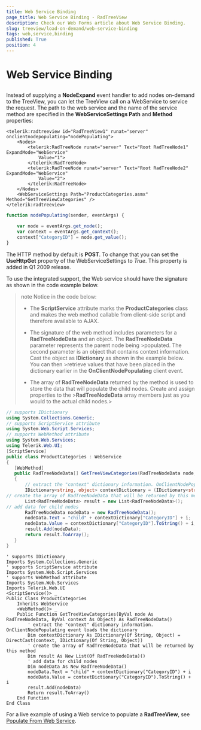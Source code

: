 ```yaml
---
title: Web Service Binding
page_title: Web Service Binding - RadTreeView
description: Check our Web Forms article about Web Service Binding.
slug: treeview/load-on-demand/web-service-binding
tags: web,service,binding
published: True
position: 4
---
```


# Web Service Binding



## 

Instead of supplying a **NodeExpand** event handler to add nodes on-demand to the TreeView, you can let the TreeView call on a WebService to service the request. The path to the web service and the name of the service method are specified in the **WebServiceSettings Path** and **Method** properties:

````ASPNET
<telerik:radtreeview id="RadTreeView1" runat="server" onclientnodepopulating="nodePopulating">
    <Nodes>
        <telerik:RadTreeNode runat="server" Text="Root RadTreeNode1" ExpandMode="WebService"
            Value="1">
        </telerik:RadTreeNode>
        <telerik:RadTreeNode runat="server" Text="Root RadTreeNode2" ExpandMode="WebService"
            Value="2">
        </telerik:RadTreeNode>
    </Nodes>
    <WebServiceSettings Path="ProductCategories.asmx" Method="GetTreeViewCategories" />
</telerik:radtreeview>
````
````JavaScript
function nodePopulating(sender, eventArgs) {

    var node = eventArgs.get_node();
    var context = eventArgs.get_context();
    context["CategoryID"] = node.get_value();
}
````


The HTTP method by default is **POST**. To change that you can set the **UseHttpGet** property of the WebServiceSettings to *True*. This property is added in Q1 2009 release.

To use the integrated support, the Web service should have the signature as shown in the code example below.

>note Notice in the code below:
>
>* The **ScriptService** attribute marks the **ProductCategories** class and makes the web method callable from client-side script and therefore available to AJAX.
>
>* The signature of the web method includes parameters for a **RadTreeNodeData** and an object. The **RadTreeNodeData** parameter represents the parent node being >populated. The second parameter is an object that contains context information. Cast the object as **IDictionary** as shown in the example below. You can then >retrieve values that have been placed in the dictionary earlier in the **OnClientNodePopulating** client event.
>
>* The array of **RadTreeNodeData** returned by the method is used to store the data that will populate the child nodes. Create and assign properties to the >**RadTreeNodeData** array members just as you would to the actual child nodes.>




````C#
// supports IDictionary
using System.Collections.Generic;
// supports ScriptService attribute
using System.Web.Script.Services;
// supports WebMethod attribute
using System.Web.Services;
using Telerik.Web.UI;
[ScriptService]
public class ProductCategories : WebService
{
   [WebMethod]
   public RadTreeNodeData[] GetTreeViewCategories(RadTreeNodeData node, object context)
   {
       // extract the "context" dictionary information. OnClientNodePopulating event loads the dictionary
       IDictionary<string, object> contextDictionary = (IDictionary<string, object>)context;
// create the array of RadTreeNodeData that will be returned by this method
       List<RadTreeNodeData> result = new List<RadTreeNodeData>();
// add data for child nodes
       RadTreeNodeData nodeData = new RadTreeNodeData();
       nodeData.Text = "child" + contextDictionary["CategoryID"] + i;
       nodeData.Value = contextDictionary["CategoryID"].ToString() + i;
       result.Add(nodeData);
       return result.ToArray();
   }
} 
````
````VB.NET
' supports IDictionary
Imports System.Collections.Generic
' supports ScriptService attribute
Imports System.Web.Script.Services
' supports WebMethod attribute
Imports System.Web.Services
Imports Telerik.Web.UI
<ScriptService()> _
Public Class ProductCategories
    Inherits WebService
    <WebMethod()> _
    Public Function GetTreeViewCategories(ByVal node As RadTreeNodeData, ByVal context As Object) As RadTreeNodeData()
        ' extract the "context" dictionary information. OnClientNodePopulating event loads the dictionary
        Dim contextDictionary As IDictionary(Of String, Object) = DirectCast(context, IDictionary(Of String, Object))
        ' create the array of RadTreeNodeData that will be returned by this method
        Dim result As New List(Of RadTreeNodeData)()
        ' add data for child nodes
        Dim nodeData As New RadTreeNodeData()
        nodeData.Text = "child" + contextDictionary("CategoryID") + i
        nodeData.Value = contextDictionary("CategoryID").ToString() + i
        result.Add(nodeData)
        Return result.ToArray()
    End Function
End Class
````


For a live example of using a Web service to populate a **RadTreeView**, see [Populate From Web Service](https://demos.telerik.com/aspnet-ajax/TreeView/Examples/Programming/WebService/DefaultCS.aspx).
